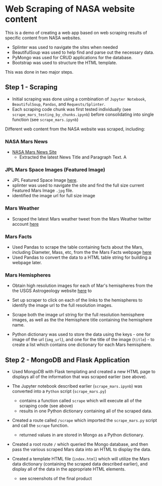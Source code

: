 # Web Scraping of NASA website content

This is a demo of creating a web app based on web scraping results of specific content from NASA websites.
* Splinter was used to navigate the sites when needed
* BeautifulSoup was used to help find and parse out the necessary data.
* PyMongo was used for CRUD applications for the database. 
* Bootstrap was used to structure the HTML template.

This was done in two major steps.

## Step 1 - Scraping

* Initial scraping was done using a combination of  `Jupyter Notebook`, `BeautifulSoup`, `Pandas`, and `Requests/Splinter`.
* Each scraping code chunk was first tested individually (see `scrape_mars_testing_by_chunks.ipynb`) before consolidating into single function (see `scrape_mars.ipynb`)

Different web content from the NASA website was scraped, including:

### NASA Mars News

* [NASA Mars News Site](https://mars.nasa.gov/news/)
  * Extracted the latest News Title and Paragraph Text. A

### JPL Mars Space Images (Featured Image)

* JPL Featured Space Image [here](https://www.jpl.nasa.gov/spaceimages/?search=&category=Mars).
 * splinter was used to navigate the site and find the full size current Featured Mars Image `.jpg` file. 
 * identified the image url for full size image

### Mars Weather

* Scraped the latest Mars weather tweet from the Mars Weather twitter account [here](https://twitter.com/marswxreport?lang=en)

### Mars Facts

* Used Pandas to scrape the table containing facts about the Mars, including Diameter, Mass, etc, from the the Mars Facts webpage [here](https://space-facts.com/mars/)  
* Used Pandas to convert the data to a HTML table string for building a webpage later.

### Mars Hemispheres

* Obtain high resolution images for each of Mar's hemispheres from the the USGS Astrogeology website [here](https://astrogeology.usgs.gov/search/results?q=hemisphere+enhanced&k1=target&v1=Mars) to 
* Set up scraper to click on each of the links to the hemispheres to identify the image url to the full resolution images.

* Scrape both the image url string for the full resolution hemisphere images, as well as the the Hemisphere title containing the hemisphere name. 
* Python dictionary was used to store the data using the keys - one for image of the url (`img_url`), and one for the title of the image (`title`) - to create a list which contains one dictionary for each Mars hemisphere.


## Step 2 - MongoDB and Flask Application

* Used MongoDB with Flask templating and created a new HTML page to displays all of the information that was scraped earlier (see above).

* The Jupyter notebook described earlier (`scrape_mars.ipynb`) was converted into a `Python` script (`scrape_mars.py`) 
  * contains a function called `scrape` which will execute all of the scraping code (see above)
  * results in one Python dictionary containing all of the scraped data.

* Created a route called `/scrape` which imported the `scrape_mars.py` script and call the `scrape` function.
  * returned values in are stored in Mongo as a Python dictionary.

* Created a root route `/` which queried the Mongo database, and then pass the various scraped Mars data into an HTML to display the data.

* Created a template HTML file (`index.html`) which will utilize the Mars data dictionary (containing the scraped data described earlier), and display all of the data in the appropriate HTML elements. 
  * see screenshots of the final product
